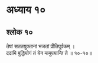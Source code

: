 # अध्याय १०

## श्लोक १०

तेषां सततयुक्तानां भजतां प्रीतिपूर्वकम् ।<br>ददामि बुद्धियोगं तं येन मामुपयान्ति ते ॥ १०-१०॥<br><br>

